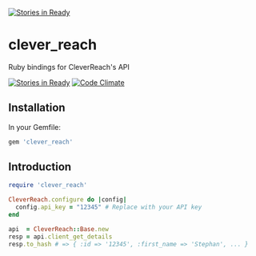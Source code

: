 [![Stories in Ready](https://badge.waffle.io/jazen/clever_reach.png?label=ready)](https://waffle.io/jazen/clever_reach)  
# clever_reach

Ruby bindings for CleverReach's API

[![Stories in Ready](https://badge.waffle.io/jazen/clever_reach.png?label=ready)](http://waffle.io/jazen/clever_reach)
[![Code Climate](https://codeclimate.com/github/jazen/clever_reach.png)](https://codeclimate.com/github/jazen/clever_reach)

## Installation

In your Gemfile:

``` ruby
gem 'clever_reach'
```

## Introduction

``` ruby
require 'clever_reach'

CleverReach.configure do |config|
  config.api_key = "12345" # Replace with your API key
end

api  = CleverReach::Base.new
resp = api.client_get_details
resp.to_hash # => { :id => '12345', :first_name => 'Stephan', ... }
```
